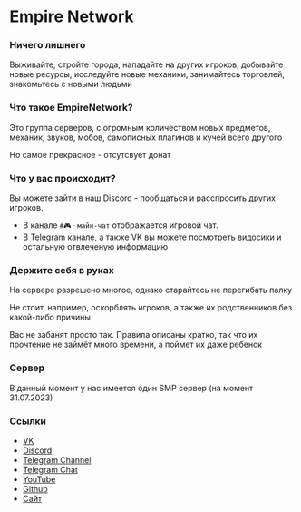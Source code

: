 # Empire Network

### Ничего лишнего

Выживайте, стройте города, нападайте на других игроков, добывайте новые ресурсы, исследуйте новые механики, занимайтесь
торговлей, знакомьтесь с новыми людьми

### Что такое EmpireNetwork?

Это группа серверов, с огромным количеством новых предметов, механик, звуков, мобов, самописных плагинов и кучей всего
другого

Но самое прекрасное - отсутсвует донат

### Что у вас происходит?

Вы можете зайти в наш Discord - пообщаться и расспросить других игроков.

- В канале ```#🎮ㆍмайн-чат``` отображается игровой чат.
- В Telegram канале, а также VK вы можете посмотреть видосики и остальную отвлеченую информацию

### Держите себя в руках

На сервере разрешено многое, однако старайтесь не перегибать палку

Не стоит, например, оскорблять игроков, а также их родственников без какой-либо причины

Вас не забанят просто так. Правила описаны кратко, так что их прочтение не займёт много времени, а поймет их даже
ребенок

### Сервер

В данный момент у нас имеется один SMP сервер (на момент 31.07.2023)

### Ссылки

- [VK](https://vk.com/empireprojekt)
- [Discord](https://discord.com/invite/Gwukdr8)
- [Telegram Channel](https://discord.com/invite/Gwukdr8)
- [Telegram Chat](https://t.me/empiresmp_discussion)
- [YouTube](https://www.youtube.com/channel/UCiJSULM95XwkFLRilwFxXtg)
- [Github](https://github.com/Astra-Interactive)
- [Сайт](https://empireprojekt.ru)